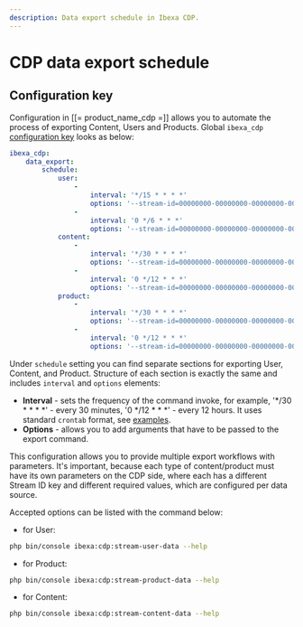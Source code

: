 ```yaml
---
description: Data export schedule in Ibexa CDP.
---
```


# CDP data export schedule

## Configuration key

Configuration in [[= product_name_cdp =]] allows you to automate the process of exporting Content, Users and Products.
Global `ibexa_cdp` [configuration key](configuration.md#configuration-files) looks as below:

```yaml
ibexa_cdp:
    data_export:
        schedule:
            user:
                -
                    interval: '*/15 * * * *'
                    options: '--stream-id=00000000-00000000-00000000-00000000 --user-content-type=user --no-draft'
                -
                    interval: '0 */6 * * *'
                    options: '--stream-id=00000000-00000000-00000000-00000000 --user-content-type=user --no-draft'
            content:
                -
                    interval: '*/30 * * * *'
                    options: '--stream-id=00000000-00000000-00000000-00000000 --content-type=article --no-draft'
                -
                    interval: '0 */12 * * *'
                    options: '--stream-id=00000000-00000000-00000000-00000000 --content-type=article --no-draft'
            product:
                -
                    interval: '*/30 * * * *'
                    options: '--stream-id=00000000-00000000-00000000-00000000 --product-type=computer --no-draft'
                -
                    interval: '0 */12 * * *'
                    options: '--stream-id=00000000-00000000-00000000-00000000 --product-type=computer --no-draft'
```

Under `schedule` setting you can find separate sections for exporting User, Content, and Product. 
Structure of each section is exactly the same and includes `interval` and `options` elements:

- **Interval** - sets the frequency of the command invoke, for example, '*/30 * * * *' - every 30 minutes, '0 */12 * * *' - every 12 hours.
It uses standard `crontab` format, see [examples](https://crontab.guru/examples.html).
- **Options** - allows you to add arguments that have to be passed to the export command.

This configuration allows you to provide multiple export workflows with parameters. It's important, because each type of content/product must have its own parameters on the CDP side, where each has a different Stream ID key and different required values, which are configured per data source.

Accepted options can be listed with the command below:

* for User:

```bash
php bin/console ibexa:cdp:stream-user-data --help
```

* for Product:

```bash
php bin/console ibexa:cdp:stream-product-data --help
```

* for Content:

```bash
php bin/console ibexa:cdp:stream-content-data --help
```